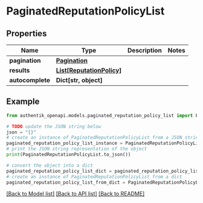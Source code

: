 # PaginatedReputationPolicyList


## Properties

Name | Type | Description | Notes
------------ | ------------- | ------------- | -------------
**pagination** | [**Pagination**](Pagination.md) |  | 
**results** | [**List[ReputationPolicy]**](ReputationPolicy.md) |  | 
**autocomplete** | **Dict[str, object]** |  | 

## Example

```python
from authentik_openapi.models.paginated_reputation_policy_list import PaginatedReputationPolicyList

# TODO update the JSON string below
json = "{}"
# create an instance of PaginatedReputationPolicyList from a JSON string
paginated_reputation_policy_list_instance = PaginatedReputationPolicyList.from_json(json)
# print the JSON string representation of the object
print(PaginatedReputationPolicyList.to_json())

# convert the object into a dict
paginated_reputation_policy_list_dict = paginated_reputation_policy_list_instance.to_dict()
# create an instance of PaginatedReputationPolicyList from a dict
paginated_reputation_policy_list_from_dict = PaginatedReputationPolicyList.from_dict(paginated_reputation_policy_list_dict)
```
[[Back to Model list]](../README.md#documentation-for-models) [[Back to API list]](../README.md#documentation-for-api-endpoints) [[Back to README]](../README.md)


